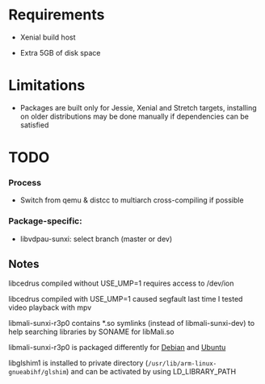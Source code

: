 # Requirements

* Xenial build host

* Extra 5GB of disk space

# Limitations

* Packages are built only for Jessie, Xenial and Stretch targets, installing on older distributions may be done manually if dependencies can be satisfied

# TODO

### Process

* Switch from qemu & distcc to multiarch cross-compiling if possible

### Package-specific:

* libvdpau-sunxi: select branch (master or dev)

## Notes

libcedrus compiled without USE_UMP=1 requires access to /dev/ion

libcedrus compiled with USE_UMP=1 caused segfault last time I tested video playback with mpv

libmali-sunxi-r3p0 contains *.so symlinks (instead of libmali-sunxi-dev) to help searching libraries by SONAME for libMali.so

libmali-sunxi-r3p0 is packaged differently for [Debian](https://www.debian.org/doc/debian-policy/ap-pkg-diversions.html) and [Ubuntu](https://wiki.ubuntu.com/X/EGLDriverPackagingHOWTO)

libglshim1 is installed to private directory (`/usr/lib/arm-linux-gnueabihf/glshim`) and can be activated by using LD_LIBRARY_PATH

